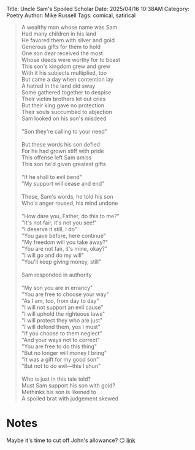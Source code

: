 Title: Uncle Sam's Spoiled Scholar
Date: 2025/04/16 10:38AM
Category: Poetry
Author: Mike Russell
Tags: comical, satirical

> A wealthy man whose name was Sam<br>
> Had many children in his land<br>
> He favored them with silver and gold<br>
> Generous gifts for them to hold<br>
> One son dear received the most<br>
> Whose deeds were worthy for to boast<br>
> This son's kingdom grew and grew<br>
> With it his subjects multiplied, too<br>
> But came a day when contention lay<br>
> A hatred in the land did sway<br>
> Some gathered together to despise<br>
> Their victim brothers let out cries<br>
> But their king gave no protection<br>
> Their souls succumbed to abjection<br>
> Sam looked on his son's misdeed<br>
> <br>
> "Son they're calling to your need"<br>
> <br>
> But these words his son defied<br>
> For he had grown stiff with pride<br>
> This offense left Sam amiss<br>
> This son he'd given greatest gifts<br>
> <br>
> "If he shall to evil bend"<br>
> "My support will cease and end"<br>
> <br>
> These, Sam's words, he told his son<br>
> Who's anger roused, his mind undone<br>
> <br>
> "How dare you, Father, do this to me?"<br>
> "It's not fair, it's not you see!"<br>
> "I deserve it still, I do"<br>
> "You gave before, here continue"<br>
> "My freedom will you take away?"<br>
> "You are not fair, it's mine, okay?"<br>
> "I will go and do my will"<br>
> "You'll keep giving money, still"<br>
> <br>
> Sam responded in authority<br>
> <br>
> "My son you are in errancy"<br>
> "You are free to choose your way"<br>
> "As I am, too, from day to day"<br>
> "I will not support an evil cause"<br>
> "I will uphold the righteous laws"<br>
> "I will protect they who are just"<br>
> "I will defend them, yes I must"<br>
> "If you choose to them neglect"<br>
> "And your ways not to correct"<br>
> "You are free to do this thing"<br>
> "But no longer will money I bring"<br>
> "It was a gift for my good son"<br>
> "But not to do evil—this I shun"<br>
> <br>
> Who is just in this tale told?<br>
> Must Sam support his son with gold?<br>
> Methinks his son is likened to<br>
> A spoiled brat with judgement skewed

# Notes

Maybe it's time to cut off John's allowance? 😏 [link](https://www.harvard.edu/president/news/2025/the-promise-of-american-higher-education/)
